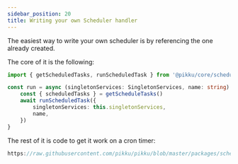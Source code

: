 ```yaml
---
sidebar_position: 20
title: Writing your own Scheduler handler
---
```


The easiest way to write your own scheduler is by referencing the one already created.

The core of it is the following:

```typescript
import { getScheduledTasks, runScheduledTask } from '@pikku/core/scheduler'

const run = async (singletonServices: SingletonServices, name: string) => {
    const { scheduledTasks } = getScheduleTasks()
    await runScheduledTask({
        singletonServices: this.singletonServices,
        name,
    })
}
```

The rest of it is code to get it work on a cron timer:

```typescript reference title="PikkuTaskScheduler"
https://raw.githubusercontent.com/pikku/pikku/blob/master/packages/schedule/src/pikku-task-scheduler.ts
```